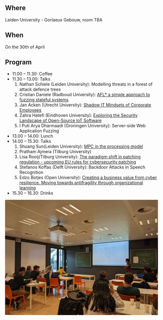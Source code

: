 ## Where

Leiden University - Gorlaeus Gebouw, room TBA 

## When

On the 30th of April 

## Program
-	11.00 – 11.30: Coffee 
-	11.30 – 13.00: Talks
	1.  Nathan Schiele (Leiden University): Modelling threats in a forest of attack defence trees
	2.  Cristian Daniele (Radboud University): [AFL* a simple approach to fuzzing stateful systems](../Slides/2024%20April/%20AFL*%20a%20simple%20approach%20to%20fuzzing%20stateful%20systems.pdf)
	3.  Jan Acken (Utrecht University): [Shadow IT Mindsets of Corporate Employees](../Slides/2024%20April/Shadow%20IT%20Mindsets%20of%20Corportate%20Employees.pdf)
	4.  Zahra Hatefi (Eindhoven University): [Exploring the Security Landscape of Open-Source IoT Software](../Slides/2024%20April/Exploring%20the%20Security%20Landscape%20of%20Open-Source%20IoT%20Software%20on%20GitHub.pdf)
	5.  I Puti Arya Dharmaadi (Groningen University): Server-side Web Application Fuzzing
-	13.00 – 14.00: Lunch 
-	14.00 – 15.30: Talks
	1. Shuang Sun(Leiden University): [MPC in the processing model](../Slides/2024%20April/MPC%20in%20the%20Preprocessing%20Model.pdf)
	2. Pratham Ajmera (Tilburg University)
	3. Lisa Rooij(Tilburg University): [The paradigm shift in patching regulation - upcoming EU rules for cybersecurity patching](../Slides/2024%20April/The%20paradigm%20shift%20in%20patching%20regulations.pdf)
	4. Stefanos Koffas (Delft University): Backdoor Attacks in Speech Recognition
	5. Edzo Botjes (Open University): [Creating a business value from cyber resilience. Moving towards antifragility through organizational learning](../Slides/2024%20April/Cyber%20Resilience.pdf)
-	15.30 – 16.30: Drinks

![alt text](../Photos/2024-April.jpg)